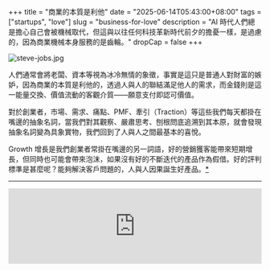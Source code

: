 +++
title = "商業的本質是利他"
date = "2025-06-14T05:43:00+08:00"
tags = ["startups", "love"]
slug = "business-for-love"
description = "AI 時代人們總是擔心自己會被機械取代，但這與以往任何科技革新時代前夕的擔憂一樣，是過慮的，因為商業機械本身服務的是齒輪。"
dropCap = false
+++

![steve-jobs.jpg](/images/steve-jobs.jpg)

人們通常會將老闆、資本等視為冰冷無情的象徵，事實是這只是普通人對財富的嫉妒，因為商業的本質是利他的，透過人與人的聯結滿足他人的需求，而金錢則是這一能量交換、價值流動的客觀介質——願意支付即認可價值。

對於創業者，市場、需求、痛點、PMF、牽引（Traction）等這些我們每天都掛在嘴邊的抽象名詞，當我們對其觀察、嚴肅思考、刨根問底追溯到其本原，就會發現抽象名詞變為具象實物，我們回到了人與人之間最基本的喜悅。

Growth 增長是我們創業者常掛在嘴邊的另一詞語，好的營銷獲客能帶來短期增長，但同時也可能會帶來泡沫，如果沒有好的不斷迭代的產品作為假借。好的評判標準是甚麼呢？能夠解決客戶問題的，人與人因果誕生好產品。[*](https://reuixiy.notion.site/211c9131ed4f802d9b37d920020a3c31)

---

<iframe allow="autoplay *; encrypted-media *;" frameborder="0" height="150" style="width:100%;max-width:660px;overflow:hidden;background:transparent;" sandbox="allow-forms allow-popups allow-same-origin allow-scripts allow-storage-access-by-user-activation allow-top-navigation-by-user-activation" src="https://embed.music.apple.com/us/album/juliets-dream/1442928506?i=1442928513"></iframe>